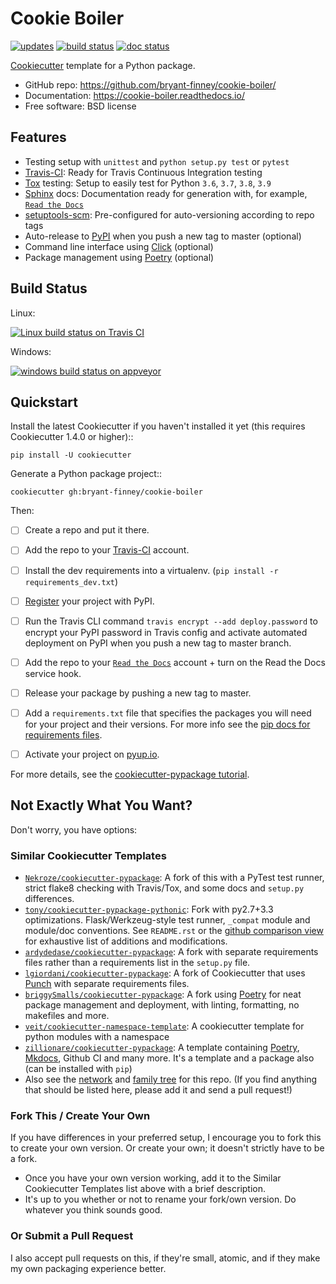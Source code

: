 # Cookie Boiler

[![updates](https://pyup.io/repos/github/bryant-finney/cookie-boiler/shield.svg)](https://pyup.io/repos/github/bryant-finney/cookie-boiler/)
[![build status](https://app.travis-ci.com/bryant-finney/cookie-boiler.svg?branch=master)](https://app.travis-ci.com/bryant-finney/cookie-boiler)
[![doc status](https://readthedocs.org/projects/cookie-boiler/badge/?version=latest)](https://cookie-boiler.readthedocs.io/en/latest/?badge=latest)

[Cookiecutter](https://github.com/cookiecutter/cookiecutter) template for a Python package.

* GitHub repo: https://github.com/bryant-finney/cookie-boiler/
* Documentation: https://cookie-boiler.readthedocs.io/
* Free software: BSD license

## Features

* Testing setup with `unittest` and `python setup.py test` or `pytest`
* [Travis-CI](http://travis-ci.com/): Ready for Travis Continuous Integration testing
* [Tox](http://testrun.org/tox/) testing: Setup to easily test for Python `3.6`, `3.7`, `3.8`, `3.9`
* [Sphinx](http://sphinx-doc.org/) docs: Documentation ready for generation with, for example, [`Read the Docs`](https://readthedocs.io/)
* [setuptools-scm](https://github.com/pypa/setuptools_scm/): Pre-configured for auto-versioning according to repo tags
* Auto-release to [PyPI](https://pypi.python.org/pypi) when you push a new tag to master (optional)
* Command line interface using [Click](https://click.palletsprojects.com/en/8.0.x/) (optional)
* Package management using [Poetry](https://python-poetry.org/) (optional)

## Build Status

Linux:

[![Linux build status on Travis CI](https://img.shields.io/travis/bryant-finney/cookie-boiler.svg)](https://app.travis-ci.com/bryant-finney/cookie-boiler)

Windows:

[![windows build status on appveyor](https://ci.appveyor.com/api/projects/status/github/bryant-finney/cookie-boiler?branch=master&svg=true)](https://ci.appveyor.com/project/audreyr/cookiecutter-pypackage/branch/master)

## Quickstart

Install the latest Cookiecutter if you haven't installed it yet (this requires
Cookiecutter 1.4.0 or higher)::

    pip install -U cookiecutter

Generate a Python package project::

    cookiecutter gh:bryant-finney/cookie-boiler

Then:

* [ ] Create a repo and put it there.
* [ ] Add the repo to your [Travis-CI](http://travis-ci.org/) account.
* [ ] Install the dev requirements into a virtualenv. (`pip install -r requirements_dev.txt`)
* [ ] [Register](https://packaging.python.org/tutorials/packaging-projects/#uploading-the-distribution-archives) 
  your project with PyPI.
* [ ] Run the Travis CLI command `travis encrypt --add deploy.password` to encrypt your PyPI password in Travis config
  and activate automated deployment on PyPI when you push a new tag to master branch.
* [ ] Add the repo to your [`Read the Docs`](https://readthedocs.io/) account + turn on the Read the Docs service hook.
* [ ] Release your package by pushing a new tag to master.
* [ ] Add a `requirements.txt` file that specifies the packages you will need for
  your project and their versions. For more info see the 
  [pip docs for requirements files](https://pip.pypa.io/en/stable/user_guide/#requirements-files).
* [ ] Activate your project on [pyup.io](https://pyup.io/).


For more details, see the 
[cookiecutter-pypackage tutorial](https://cookiecutter-pypackage.readthedocs.io/en/latest/tutorial.html).

## Not Exactly What You Want?

Don't worry, you have options:

### Similar Cookiecutter Templates

* [`Nekroze/cookiecutter-pypackage`](https://github.com/Nekroze/cookiecutter-pypackage): 
  A fork of this with a PyTest test runner, strict flake8 checking with Travis/Tox, and some docs and 
  `setup.py` differences.
* [`tony/cookiecutter-pypackage-pythonic`](https://github.com/tony/cookiecutter-pypackage-pythonic): 
  Fork with py2.7+3.3 optimizations. Flask/Werkzeug-style test runner, `_compat` module and module/doc
  conventions. See `README.rst` or the
  [github comparison view](https://github.com/tony/cookiecutter-pypackage-pythonic/compare/audreyr:master...master)
  for exhaustive list of additions and modifications.
* [`ardydedase/cookiecutter-pypackage`](https://github.com/ardydedase/cookiecutter-pypackage): 
  A fork with separate requirements files rather than a requirements list in the `setup.py` file.
* [`lgiordani/cookiecutter-pypackage`](https://github.com/ardydedase/cookiecutter-pypackage): 
  A fork of Cookiecutter that uses [Punch](https://github.com/lgiordani/punch) with separate requirements files.
* [`briggySmalls/cookiecutter-pypackage`](https://github.com/briggySmalls/cookiecutter-pypackage): A fork using 
  [Poetry](https://python-poetry.org/) for neat package management and deployment, with linting, formatting, no 
  makefiles and more.
* [`veit/cookiecutter-namespace-template`](https://github.com/veit/cookiecutter-namespace-template):
  A cookiecutter template for python modules with a namespace
* [`zillionare/cookiecutter-pypackage`](https://zillionare.github.io/cookiecutter-pypackage/): 
  A template containing [Poetry](https://python-poetry.org/), [Mkdocs](https://pypi.org/project/mkdocs/),
  Github CI and many more. It's a template and a package also (can be installed with `pip`)
* Also see the [network](https://github.com/bryant-finney/cookie-boiler/network) and 
  [family tree](https://github.com/bryant-finney/cookie-boiler/network/members) for this repo. 
  (If you find anything that should be listed here, please add it and send a pull request!)

### Fork This / Create Your Own

If you have differences in your preferred setup, I encourage you to fork this
to create your own version. Or create your own; it doesn't strictly have to
be a fork.

* Once you have your own version working, add it to the Similar Cookiecutter
  Templates list above with a brief description.
* It's up to you whether or not to rename your fork/own version. Do whatever
  you think sounds good.

### Or Submit a Pull Request

I also accept pull requests on this, if they're small, atomic, and if they
make my own packaging experience better.
